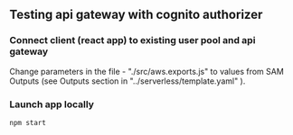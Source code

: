 ## Testing api gateway with cognito authorizer

### Connect client (react app) to existing user pool and api gateway

Change parameters in the file - "./src/aws.exports.js" to values from SAM Outputs (see Outputs section in "../serverless/template.yaml" ).

### Launch app locally

`npm start`
